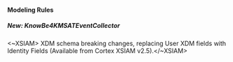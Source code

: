 
#### Modeling Rules

##### New: KnowBe4KMSATEventCollector

<~XSIAM> XDM schema breaking changes, replacing User XDM fields with Identity Fields (Available from Cortex XSIAM v2.5).</~XSIAM>

